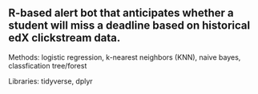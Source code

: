 ## R-based alert bot that anticipates whether a student will miss a deadline based on historical edX clickstream data.

Methods: logistic regression, k-nearest neighbors (KNN), naive bayes, classfication tree/forest

Libraries: tidyverse, dplyr
